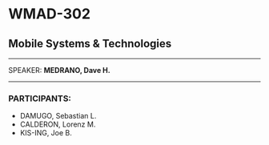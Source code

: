 # WMAD-302

## Mobile Systems & Technologies

---

SPEAKER: **MEDRANO, Dave H.**

---

### PARTICIPANTS:
- DAMUGO, Sebastian L.
- CALDERON, Lorenz M.
- KIS-ING, Joe B.